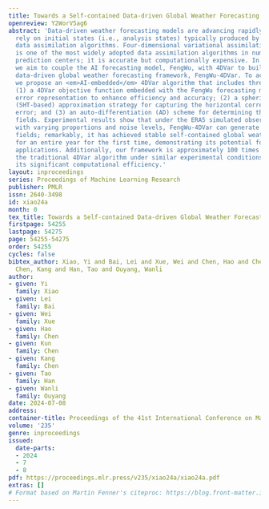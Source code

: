 ```yaml
---
title: Towards a Self-contained Data-driven Global Weather Forecasting Framework
openreview: Y2WorV5ag6
abstract: 'Data-driven weather forecasting models are advancing rapidly, yet they
  rely on initial states (i.e., analysis states) typically produced by traditional
  data assimilation algorithms. Four-dimensional variational assimilation (4DVar)
  is one of the most widely adopted data assimilation algorithms in numerical weather
  prediction centers; it is accurate but computationally expensive. In this paper,
  we aim to couple the AI forecasting model, FengWu, with 4DVar to build a self-contained
  data-driven global weather forecasting framework, FengWu-4DVar. To achieve this,
  we propose an <em>AI-embedded</em> 4DVar algorithm that includes three components:
  (1) a 4DVar objective function embedded with the FengWu forecasting model and its
  error representation to enhance efficiency and accuracy; (2) a spherical-harmonic-transform-based
  (SHT-based) approximation strategy for capturing the horizontal correlation of background
  error; and (3) an auto-differentiation (AD) scheme for determining the optimal analysis
  fields. Experimental results show that under the ERA5 simulated observational data
  with varying proportions and noise levels, FengWu-4DVar can generate accurate analysis
  fields; remarkably, it has achieved stable self-contained global weather forecasts
  for an entire year for the first time, demonstrating its potential for real-world
  applications. Additionally, our framework is approximately 100 times faster than
  the traditional 4DVar algorithm under similar experimental conditions, highlighting
  its significant computational efficiency.'
layout: inproceedings
series: Proceedings of Machine Learning Research
publisher: PMLR
issn: 2640-3498
id: xiao24a
month: 0
tex_title: Towards a Self-contained Data-driven Global Weather Forecasting Framework
firstpage: 54255
lastpage: 54275
page: 54255-54275
order: 54255
cycles: false
bibtex_author: Xiao, Yi and Bai, Lei and Xue, Wei and Chen, Hao and Chen, Kun and
  Chen, Kang and Han, Tao and Ouyang, Wanli
author:
- given: Yi
  family: Xiao
- given: Lei
  family: Bai
- given: Wei
  family: Xue
- given: Hao
  family: Chen
- given: Kun
  family: Chen
- given: Kang
  family: Chen
- given: Tao
  family: Han
- given: Wanli
  family: Ouyang
date: 2024-07-08
address:
container-title: Proceedings of the 41st International Conference on Machine Learning
volume: '235'
genre: inproceedings
issued:
  date-parts:
  - 2024
  - 7
  - 8
pdf: https://proceedings.mlr.press/v235/xiao24a/xiao24a.pdf
extras: []
# Format based on Martin Fenner's citeproc: https://blog.front-matter.io/posts/citeproc-yaml-for-bibliographies/
---
```

